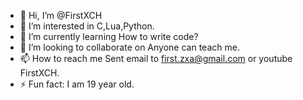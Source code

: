 - 👋 Hi, I’m @FirstXCH
- 👀 I’m interested in C,Lua,Python.
- 🌱 I’m currently learning How to write code?
- 💞️ I’m looking to collaborate on Anyone can teach me.
- 📫 How to reach me Sent email to first.zxa@gmail.com or youtube FirstXCH.
- ⚡ Fun fact: I am 19 year old.

<!---
FirstXCH/FirstXCH is a ✨ special ✨ repository because its `README.md` (this file) appears on your GitHub profile.
You can click the Preview link to take a look at your changes.
--->

